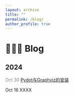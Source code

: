 ```yaml
---
layout: archive
title: ""
permalink: /blog/
author_profile: true
---
```


🧑🏻‍💻 Blog
======

## 2024
<font color="grey">Oct 30</font>   <font color="black">[Pydot与Graphviz的安装](/blogs/Pydot_Graphviz.md)</font>  

Oct 16 XXXX
